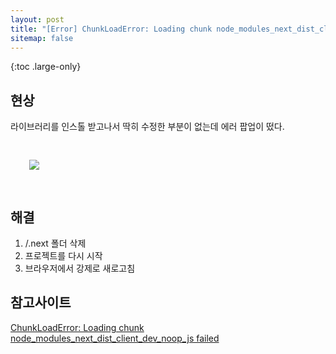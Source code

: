 ```yaml
---
layout: post
title: "[Error] ChunkLoadError: Loading chunk node_modules_next_dist_client_dev_noop_js failed."
sitemap: false
---
```


{:toc .large-only}

## 현상

라이브러리를 인스톨 받고나서 딱히 수정한 부분이 없는데 에러 팝업이 떴다.

<img src="https://i.stack.imgur.com/FaxO5l.png" style="margin: 30px">

## 해결

1. /.next 폴더 삭제
1. 프로젝트를 다시 시작
1. 브라우저에서 강제로 새로고침

## 참고사이트

[ChunkLoadError: Loading chunk node_modules_next_dist_client_dev_noop_js failed](https://stackoverflow.com/questions/67652612/chunkloaderror-loading-chunk-node-modules-next-dist-client-dev-noop-js-failed)
